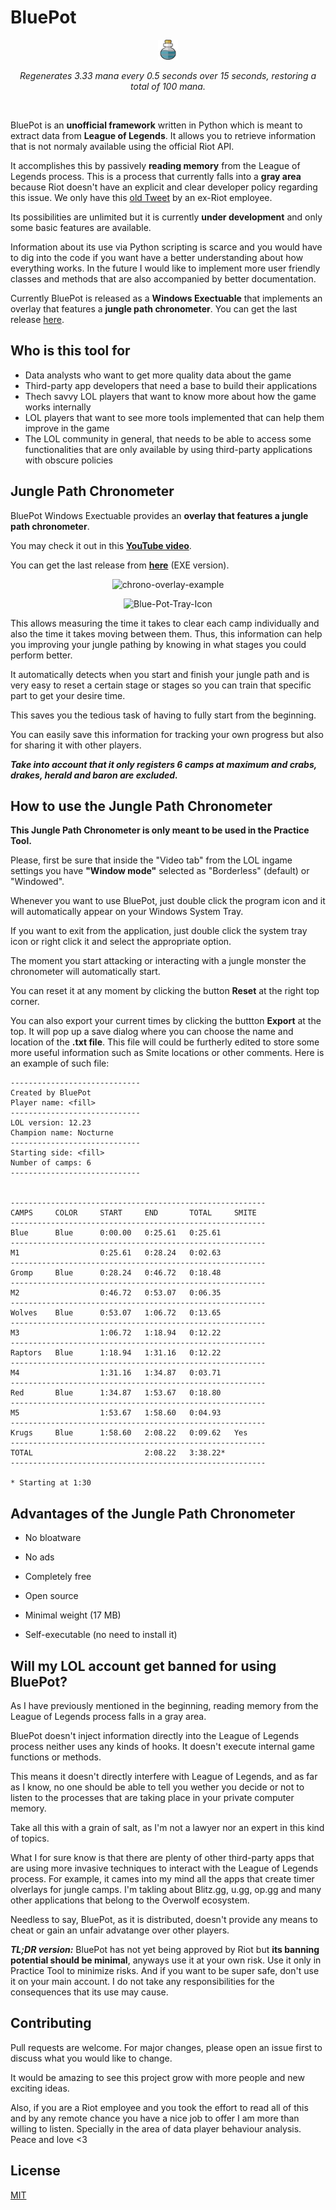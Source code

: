 # BluePot

<p align="center">
<img src="https://raw.githubusercontent.com/j4n7/bluepot/master/src/img/potion.png?raw=true" alt="LOLFF15 Logo" width="32" height="32">
</p>

<p align="center">
<i>Regenerates 3.33 mana every 0.5 seconds over 15 seconds, restoring a total of 100 mana.</i>
</p>
<br>

BluePot is an **unofficial framework** written in Python which is meant to extract data from **League of Legends**. It allows you to retrieve information that is not normaly available using the official Riot API.

It accomplishes this by passively **reading memory** from the League of Legends process. This is a process that currently falls into a **gray area** because Riot doesn't have an explicit and clear developer policy regarding this issue. We only have this [old Tweet](https://twitter.com/gchorba/status/1350180195051794432) by an ex-Riot employee.

Its possibilities are unlimited but it is currently **under development** and only some basic features are available.

Information about its use via Python scripting is scarce and you would have to dig into the code if you want have a better understanding about how everything works. In the future I would like to implement more user friendly classes and methods that are also accompanied by better documentation.

Currently BluePot is released as a **Windows Exectuable** that implements an overlay that features a **jungle path chronometer**. You can get the last release [here](https://github.com/j4n7/bluepot/releases).



## Who is this tool for

- Data analysts who want to get more quality data about the game
- Third-party app developers that need a base to build their applications
- Thech savvy LOL players that want to know more about how the game works internally
- LOL players that want to see more tools implemented that can help them improve in the game
- The LOL community in general, that needs to be able to access some functionalities that are only available by using third-party applications with obscure policies



## Jungle Path Chronometer

BluePot Windows Exectuable provides an **overlay that features a jungle path chronometer**.

You may check it out in this **[YouTube video](https://www.youtube.com/watch?v=7N-pLBgOYVw)**.

You can get the last release from **[here](https://github.com/j4n7/bluepot/releases)** (EXE version).

<p align="center">
<img src="https://i.ibb.co/55pdhWg/chrono-overlay-example.png" alt="chrono-overlay-example" border="0">
</p>

<p align="center">
<img src="https://i.ibb.co/ZzrSs36/Blue-Pot-Tray-Icon.png" alt="Blue-Pot-Tray-Icon" border="0">
</p>

This allows measuring the time it takes to clear each camp individually and also the time it takes moving between them. Thus, this information can help you improving your jungle pathing by knowing in what stages you could perform better.

It automatically detects when you start and finish your jungle path and is very easy to reset a certain stage or stages so you can train that specific part to get your desire time.

This saves you the tedious task of having to fully start from the beginning.

You can easily save this information for tracking your own progress but also for sharing it with other players.

***Take into account that it only registers 6 camps at maximum and crabs, drakes, herald and baron are excluded.***



## How to use the Jungle Path Chronometer

**This Jungle Path Chronometer is only meant to be used in the Practice Tool.**

Please, first be sure that inside the "Video tab" from the LOL ingame settings you have **"Window mode"** selected as "Borderless" (default) or "Windowed".

Whenever you want to use BluePot, just double click the program icon and it will automatically appear on your Windows System Tray.

If you want to exit from the application, just double click the system tray icon or right click it and select the appropriate option.

The moment you start attacking or interacting with a jungle monster the chronometer will automatically start.

You can reset it at any moment by clicking the button **Reset** at the right top corner.

You can also export your current times by clicking the buttton **Export** at the top. It will pop up a save dialog where you can choose the name and location of the **.txt file**. This file will could be furtherly edited to store some more useful information such as Smite locations or other comments. Here is an example of such file:

```
-----------------------------
Created by BluePot
Player name: <fill>
-----------------------------
LOL version: 12.23
Champion name: Nocturne
-----------------------------
Starting side: <fill>
Number of camps: 6
-----------------------------


---------------------------------------------------------
CAMPS     COLOR     START     END       TOTAL     SMITE  
---------------------------------------------------------
Blue      Blue      0:00.00   0:25.61   0:25.61
---------------------------------------------------------
M1                  0:25.61   0:28.24   0:02.63
---------------------------------------------------------
Gromp     Blue      0:28.24   0:46.72   0:18.48
---------------------------------------------------------
M2                  0:46.72   0:53.07   0:06.35
---------------------------------------------------------
Wolves    Blue      0:53.07   1:06.72   0:13.65
---------------------------------------------------------
M3                  1:06.72   1:18.94   0:12.22
---------------------------------------------------------
Raptors   Blue      1:18.94   1:31.16   0:12.22
---------------------------------------------------------
M4                  1:31.16   1:34.87   0:03.71
---------------------------------------------------------
Red       Blue      1:34.87   1:53.67   0:18.80
---------------------------------------------------------
M5                  1:53.67   1:58.60   0:04.93
---------------------------------------------------------
Krugs     Blue      1:58.60   2:08.22   0:09.62   Yes
---------------------------------------------------------
TOTAL                         2:08.22   3:38.22*
---------------------------------------------------------

* Starting at 1:30
```



## Advantages of the Jungle Path Chronometer

- No bloatware

- No ads

- Completely free

- Open source

- Minimal weight (17 MB)

- Self-executable (no need to install it)



## Will my LOL account get banned for using BluePot?

As I have previously mentioned in the beginning, reading memory from the League of Legends process falls in a gray area.

BluePot doesn't inject information directly into the League of Legends process neither uses any kinds of hooks. It doesn't execute internal game functions or methods. 

This means it doesn't directly interfere with League of Legends, and as far as I know, no one should be able to tell you wether you decide or not to listen to the processes that are taking place in your private computer memory.

Take all this with a grain of salt, as I'm not a lawyer nor an expert in this kind of topics.

What I for sure know is that there are plenty of other third-party apps that are using more invasive techniques to interact with the League of Legends process. For example, it cames into my mind all the apps that create timer olverlays for jungle camps. I'm takling about Blitz.gg, u.gg, op.gg and many other applications that belong to the Overwolf ecosystem.

Needless to say, BluePot, as it is distributed, doesn't provide any means to cheat or gain an unfair advatange over other players.

***TL;DR version:*** BluePot has not yet being approved by Riot but **its banning potential should be minimal**, anyways use it at your own risk. Use it only in Practice Tool to minimize risks. And if you want to be super safe, don't use it on your main account. I do not take any responsibilities for the consequences that its use may cause.



## Contributing

Pull requests are welcome. For major changes, please open an issue first to discuss what you would like to change.

It would be amazing to see this project grow with more people and new exciting ideas.

Also, if you are a Riot employee and you took the effort to read all of this and by any remote chance you have a nice job to offer I am more than willing to listen. Specially in the area of data player behaviour analysis. Peace and love <3



## License

[MIT](https://choosealicense.com/licenses/mit/)